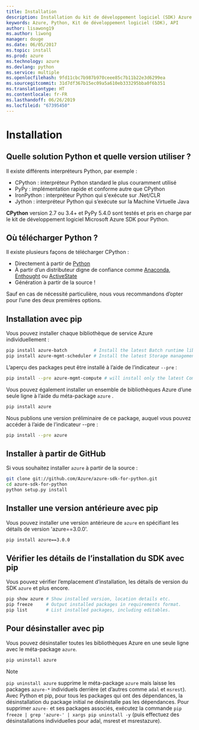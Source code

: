 ```yaml
---
title: Installation
description: Installation du kit de développement logiciel (SDK) Azure pour Python
keywords: Azure, Python, Kit de développement logiciel (SDK), API
author: lisawong19
ms.author: liwong
manager: douge
ms.date: 06/05/2017
ms.topic: install
ms.prod: azure
ms.technology: azure
ms.devlang: python
ms.service: multiple
ms.openlocfilehash: 9fd11cbc7b987b970ceee85c7b11b22e3d6299ea
ms.sourcegitcommit: 31d7df367b15ec09a5a610eb333295bba0f6b351
ms.translationtype: HT
ms.contentlocale: fr-FR
ms.lasthandoff: 06/26/2019
ms.locfileid: "67395450"
---
```

# <a name="installation"></a>Installation

## <a name="which-python-and-which-version-to-use"></a>Quelle solution Python et quelle version utiliser ?

Il existe différents interpréteurs Python, par exemple :

* CPython : interpréteur Python standard le plus couramment utilisé
* PyPy : implémentation rapide et conforme autre que CPython
* IronPython : interpréteur Python qui s'exécute sur .Net/CLR
* Jython : interpréteur Python qui s’exécute sur la Machine Virtuelle Java

**CPython** version 2.7 ou 3.4+ et PyPy 5.4.0 sont testés et pris en charge par le kit de développement logiciel Microsoft Azure SDK pour Python.

## <a name="where-to-get-python"></a>Où télécharger Python ?

Il existe plusieurs façons de télécharger CPython :

* Directement à partir de [Python](https://www.python.org/)
* À partir d’un distributeur digne de confiance comme [Anaconda](https://www.anaconda.com/), [Enthought](https://www.enthought.com/) ou [ActiveState](https://www.activestate.com/)
* Génération à partir de la source !

Sauf en cas de nécessité particulière, nous vous recommandons d’opter pour l’une des deux premières options.

## <a name="installation-with-pip"></a>Installation avec pip

Vous pouvez installer chaque bibliothèque de service Azure individuellement :

```bash
pip install azure-batch          # Install the latest Batch runtime library
pip install azure-mgmt-scheduler # Install the latest Storage management library
```

L’aperçu des packages peut être installé à l’aide de l’indicateur `--pre` :

```bash
pip install --pre azure-mgmt-compute # will install only the latest Compute Management library
```

Vous pouvez également installer un ensemble de bibliothèques Azure d’une seule ligne à l’aide du méta-package `azure` .

```bash
pip install azure
```

Nous publions une version préliminaire de ce package, auquel vous pouvez accéder à l’aide de l’indicateur --pre :

```bash
pip install --pre azure
```

## <a name="install-from-github"></a>Installer à partir de GitHub

Si vous souhaitez installer `azure` à partir de la source :

```bash
git clone git://github.com/Azure/azure-sdk-for-python.git
cd azure-sdk-for-python
python setup.py install
```

## <a name="install-an-older-version-with-pip"></a>Installer une version antérieure avec pip
Vous pouvez installer une version antérieure de `azure` en spécifiant les détails de version 'azure==3.0.0'.
```bash
pip install azure==3.0.0 
```
## <a name="check-sdk-installation-details-with-pip"></a>Vérifier les détails de l’installation du SDK avec pip
Vous pouvez vérifier l’emplacement d’installation, les détails de version du SDK `azure` et plus encore.
```bash
pip show azure # Show installed version, location details etc.
pip freeze     # Output installed packages in requirements format.
pip list       # List installed packages, including editables.
```
## <a name="to-uninstall-with-pip"></a>Pour désinstaller avec pip
Vous pouvez désinstaller toutes les bibliothèques Azure en une seule ligne avec le méta-package `azure`.
```bash
pip uninstall azure 
```
> [!NOTE]
> `pip uninstall azure` supprime le méta-package `azure` mais laisse les packages `azure-*` individuels derrière (et d’autres comme `adal` et `msrest`). Avec Python et pip, pour tous les packages qui ont des dépendances, la désinstallation du package initial ne désinstalle pas les dépendances. Pour supprimer `azure-` et ses packages associés, exécutez la commande `pip freeze | grep 'azure-' | xargs pip uninstall -y` (puis effectuez des désinstallations individuelles pour adal, msrest et msrestazure).

